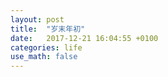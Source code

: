 ```yaml
---
layout: post
title:  "岁末年初"
date:   2017-12-21 16:04:55 +0100
categories: life
use_math: false
---
```



